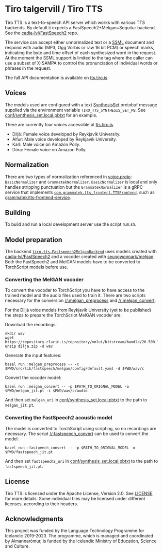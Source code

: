 # Tiro talgervill / Tiro TTS

Tiro TTS is a text-to-speech API server which works with various TTS backends. By default it expects a FastSpeech2+Melgan+Sequitur backend. See the [cadia-lvl/FastSpeech2](https://github.com/cadia-lvl/FastSpeech2/tree/080603e6707ae4b8eae6832db7220116e4b4df3b) repo. 

The service can accept either unnormalized text or a [SSML](https://www.w3.org/TR/speech-synthesis11/) document and respond with audio (MP3, Ogg Vorbis or raw 16 bit PCM) or speech marks, indicating the byte and time offset of each synthesized word in the request. At the moment the SSML support is limited to the <phoneme> tag where the caller can use a subset of X-SAMPA to control the pronunciation of individual words or phrases in the request.

The full API documentation is available on [tts.tiro.is](https://tts.tiro.is/).

## Voices

The models used are configured with a text [SynthesisSet](proto/tiro/tts/voice.proto) protobuf message supplied via the
environment variable `TIRO_TTS_SYNTHESIS_SET_PB`. See [conf/synthesis_set.local.pbtxt](conf/synthesis_set.local.pbtxt) for an example. 

There are currently four voices accessible at [tts.tiro.is](https://tts.tiro.is/). 
- Diljá: Female voice developed by Reykjavík University.
- Álfur: Male voice developed by Reykjavík University. 
- Karl: Male voice on Amazon Polly.
- Dóra: Female voice on Amazon Polly.

## Normalization

There are two types of normalization referenced in [voice.proto](proto/tiro/tts/voice.proto): `BasicNormalizer` and
`GrammatekNormalizer`.  `BasicNormalizer` is local and only handles stripping punctuation but the `GrammatekNormalizer` is a gRPC service that implements [`com.grammatek.tts_frontent.TTSFrontend`](https://github.com/grammatek/tts-frontend-api/blob/54ae2943375dd368ea94e5d869f71bdcc671a3cd/services/tts_frontend_service.proto),
such as [grammatek/tts-frontend-service](https://github.com/grammatek/tts-frontend-service).

## Building

To build and run a local development server use the script run.sh.

## Model preparation

The backend [`tiro.tts.Fastspeech2MelganBackend`](proto/tiro/tts/voice.proto)
uses models created with
[cadia-lvl/FastSpeech2](https://github.com/cadia-lvl/FastSpeech2/tree/080603e6707ae4b8eae6832db7220116e4b4df3b)
and a vocoder created with
[seungwonpark/melgan](https://github.com/seungwonpark/melgan). Both the
FastSpeech2 and MelGAN models have to be converted to TorchScript models before
use. 

### Converting the MelGAN vocoder

To convert the vocoder to TorchScript you have to have access to the trained
model and the audio files used to train it. There are two scripts necessary for
the conversion [//:melgan\_preprocess](src/lib/fastspeech/melgan/preprocess.py)
and [//:melgan\_convert](src/scripts/melgan_convert.py).

For the Diljá voice models from Reykjavik University (yet to be published) the
steps to prepare the TorchScript MelGAN vocoder are:

Download the recordings:

    mkdir wav
    wget https://repository.clarin.is/repository/xmlui/bitstream/handle/20.500.12537/104/dilja.zip
    unzip dilja.zip -d wav

Generate the input features:

    bazel run :melgan_preprocess -- -c $PWD/src/lib/fastspeech/melgan/config/default.yaml -d $PWD/wav/c

Convert the vocoder model:

    bazel run :melgan_convert -- -p $PATH_TO_ORIGNAL_MODEL -o $PWD/melgan_jit.pt -i $PWD/wav/c/audio

And then set `melgan_uri` in
[conf/synthesis\_set.local.pbtxt](conf/synthesis_set.local.pbtxt) to the path to
`melgan_jit.pt`.

### Converting the FastSpeech2 acoustic model

The model is converted to TorchScript using scripting, so no recordings are
necessary. The script
[//:fastspeech\_convert](src/scripts/fastspeech_convert.py) can be used to
convert the model:

    bazel run :fastpeech_convert -- -p $PATH_TO_ORIGNAL_MODEL -o $PWD/fastspeech_jit.pt

And then set `fastspeech2_uri` in
[conf/synthesis\_set.local.pbtxt](conf/synthesis_set.local.pbtxt) to the path to
`fastspeech_jit.pt`.

## License

Tiro TTS is licensed under the Apache License, Version 2.0. See [LICENSE](LICENSE) for more details. Some individual files may be licensed under different licenses, according to their headers.

## Acknowledgments

This project was funded by the Language Technology Programme for Icelandic 2019-2023. The programme, which is managed and coordinated by Almannarómur, is funded by the Icelandic Ministry of Education, Science and Culture.
